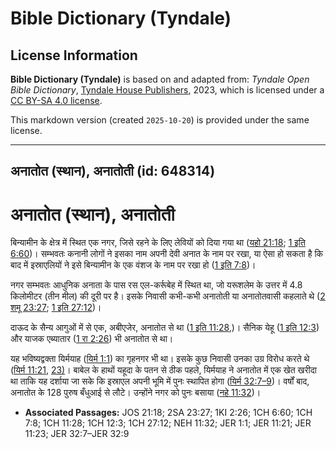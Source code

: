 # Bible Dictionary (Tyndale)

## License Information

**Bible Dictionary (Tyndale)** is based on and adapted from: _Tyndale Open Bible Dictionary_, [Tyndale House Publishers](https://tyndaleopenresources.com/), 2023, which is licensed under a [CC BY-SA 4.0 license](https://creativecommons.org/licenses/by-sa/4.0/legalcode.en).

This markdown version (created `2025-10-20`) is provided under the same license.



--------------------------------

## अनातोत (स्थान), अनातोती (id: 648314)

अनातोत (स्थान), अनातोती
=======================

बिन्यामीन के क्षेत्र में स्थित एक नगर, जिसे रहने के लिए लेवियों को दिया गया था ([यहो 21:18](https://ref.ly/Josh21:18); [1 इति 6:60](https://ref.ly/1Chr6:60))। सम्भवतः कनानी लोगों ने इसका नाम अपनी देवी अनात के नाम पर रखा, या ऐसा हो सकता है कि बाद में इस्राएलियों ने इसे बिन्यामीन के एक वंशज के नाम पर रखा हो ([1 इति 7:8](https://ref.ly/1Chr7:8))।

नगर सम्भवतः आधुनिक अनाता के पास रस एल\-कर्रूबेह में स्थित था, जो यरूशलेम के उत्तर में 4\.8 किलोमीटर (तीन मील) की दूरी पर है। इसके निवासी कभी\-कभी अनातोती या अनातोतवासी कहलाते थे ([2 शमू 23:27](https://ref.ly/2Sam23:27); [1 इति 27:12](https://ref.ly/1Chr27:12))।

दाऊद के सैन्य आगुओं में से एक, अबीएजेर, अनातोत से था ([1 इति 11:28](https://ref.ly/1Chr11:28),)। सैनिक येहू ([1 इति 12:3](https://ref.ly/1Chr12:3)) और याजक एब्यातार ([1 रा 2:26](https://ref.ly/1Kgs2:26)) भी अनातोत से था।

यह भविष्यद्वक्ता यिर्मयाह ([यिर्म 1:1](https://ref.ly/Jer1:1)) का गृहनगर भी था। इसके कुछ निवासी उनका उग्र विरोध करते थे ([यिर्म 11:21](https://ref.ly/Jer11:21), [23\)](https://ref.ly/Jer11:23)। बाबेल के हाथों यहूदा के पतन से ठीक पहले, यिर्मयाह ने अनातोत में एक खेत खरीदा था ताकि यह दर्शाया जा सके कि इस्राएल अपनी भूमि में पुनः स्थापित होगा ([यिर्म 32:7–9](https://ref.ly/Jer32:7-Jer32:9))। वर्षों बाद, अनातोत के 128 पुरुष बँधुआई से लौटे। उन्होंने नगर को पुनः बसाया ([नहे 11:32](https://ref.ly/Neh11:32))।

* **Associated Passages:** JOS 21:18; 2SA 23:27; 1KI 2:26; 1CH 6:60; 1CH 7:8; 1CH 11:28; 1CH 12:3; 1CH 27:12; NEH 11:32; JER 1:1; JER 11:21; JER 11:23; JER 32:7–JER 32:9

